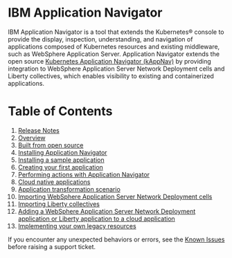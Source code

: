 # IBM Application Navigator

IBM Application Navigator is a tool that extends the Kubernetes® console to provide the display, inspection, understanding, and
navigation of applications composed of Kubernetes resources and existing middleware, such as WebSphere Application Server.
Application Navigator extends the open source [Kubernetes Application Navigator (kAppNav)](http://kappnav.io) by providing integration to
WebSphere Application Server Network Deployment cells and Liberty collectives, which enables visibility to existing and containerized applications.

# Table of Contents

1. [Release Notes](releasenotes.md)
1. [Overview](overview.md)
1. [Built from open source](opensource.md)
1. [Installing Application Navigator](install.md)
1. [Installing a sample application](https://github.com/kappnav/README#install-sample-application)
1. [Creating your first application](https://github.com/kappnav/README/blob/master/how-to-create-applications.md)
1. [Performing actions with Application Navigator](https://github.com/kappnav/README/blob/master/actions.md)
1. [Cloud native applications](cloudnative.md)
1. [Application transformation scenario](https://youtu.be/h833ZN8KQy0)
1. [Importing WebSphere Application Server Network Deployment cells](importcell.md)
1. [Importing Liberty collectives](importcoll.md)
1. [Adding a WebSphere Application Server Network Deployment application or Liberty application to a cloud application](addtwaslib.md)
1. [Implementing your own legacy resources](https://github.com/kappnav/samples/tree/master/legacyapp)



If you encounter any unexpected behaviors or errors, see the [Known Issues](known-issues.md) before raising a support ticket.
